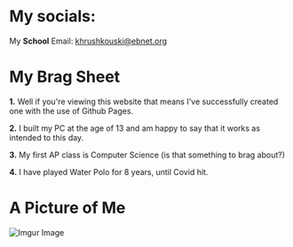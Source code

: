 # My socials: 

My **School** Email: khrushkouski@ebnet.org


# My Brag Sheet

**1.** Well if you're viewing this website that means I've successfully created one with the use of Github Pages.

**2.** I built my PC at the age of 13 and am happy to say that it works as intended to this day.

**3.** My first AP class is Computer Science (is that something to brag about?)

**4.** I have played Water Polo for 8 years, until Covid hit.


# A Picture of Me

![Imgur Image](https://i.imgur.com/TtfOKr2.jpg)



